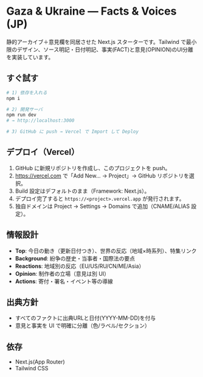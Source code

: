 # Gaza & Ukraine — Facts & Voices (JP)

静的アーカイブ＋意見欄を同居させた Next.js スターターです。Tailwind で最小限のデザイン、ソース明記・日付明記、事実(FACT)と意見(OPINION)のUI分離を実装しています。

## すぐ試す
```bash
# 1) 依存を入れる
npm i

# 2) 開発サーバ
npm run dev
# → http://localhost:3000

# 3) GitHub に push → Vercel で Import して Deploy
```
## デプロイ（Vercel）
1. GitHub に新規リポジトリを作成し、このプロジェクトを push。
2. https://vercel.com で「Add New… → Project」→ GitHub リポジトリを選択。
3. Build 設定はデフォルトのまま（Framework: Next.js）。
4. デプロイ完了すると `https://<project>.vercel.app` が発行されます。
5. 独自ドメインは Project → Settings → Domains で追加（CNAME/ALIAS 設定）。

## 情報設計
- **Top**: 今日の動き（更新日付つき）、世界の反応（地域×時系列）、特集リンク
- **Background**: 紛争の歴史・当事者・国際法の要点
- **Reactions**: 地域別の反応（EU/US/RU/CN/ME/Asia）
- **Opinion**: 制作者の立場（意見は別 UI）
- **Actions**: 寄付・署名・イベント等の導線

## 出典方針
- すべてのファクトに出典URLと日付(YYYY-MM-DD)を付与
- 意見と事実を UI で明確に分離（色/ラベル/セクション）

## 依存
- Next.js(App Router)
- Tailwind CSS

